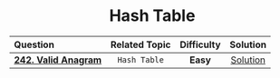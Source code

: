 <div align= "center">
  
# Hash Table
  
| Question |Related Topic|Difficulty| Solution |
| :------- | :------: | :------: |:----:|
|[**242. Valid Anagram**](https://leetcode.com/problems/valid-anagram/) | `Hash Table`|**Easy**|[Solution](../Hash_Table/242.Valid_Anagram.cpp) |
  
  </div>
